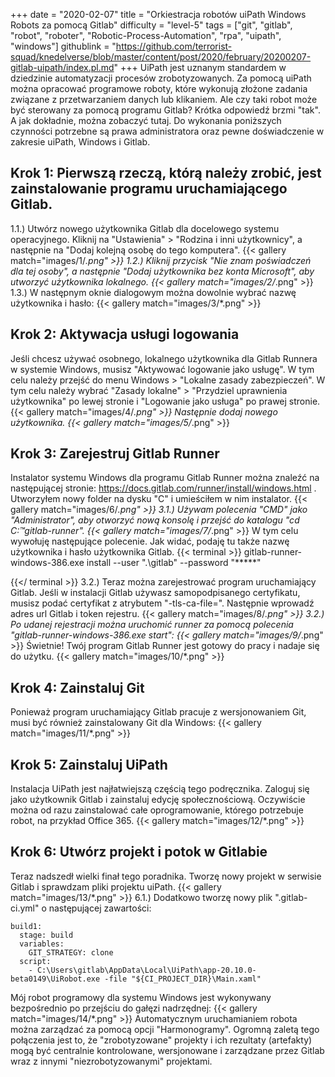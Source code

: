 +++
date = "2020-02-07"
title = "Orkiestracja robotów uiPath Windows Robots za pomocą Gitlab"
difficulty = "level-5"
tags = ["git", "gitlab", "robot", "roboter", "Robotic-Process-Automation", "rpa", "uipath", "windows"]
githublink = "https://github.com/terrorist-squad/knedelverse/blob/master/content/post/2020/february/20200207-gitlab-uipath/index.pl.md"
+++
UiPath jest uznanym standardem w dziedzinie automatyzacji procesów zrobotyzowanych. Za pomocą uiPath można opracować programowe roboty, które wykonują złożone zadania związane z przetwarzaniem danych lub klikaniem. Ale czy taki robot może być sterowany za pomocą programu Gitlab? Krótka odpowiedź brzmi "tak". A jak dokładnie, można zobaczyć tutaj. Do wykonania poniższych czynności potrzebne są prawa administratora oraz pewne doświadczenie w zakresie uiPath, Windows i Gitlab.
## Krok 1: Pierwszą rzeczą, którą należy zrobić, jest zainstalowanie programu uruchamiającego Gitlab.
1.1.) Utwórz nowego użytkownika Gitlab dla docelowego systemu operacyjnego. Kliknij na "Ustawienia" > "Rodzina i inni użytkownicy", a następnie na "Dodaj kolejną osobę do tego komputera".
{{< gallery match="images/1/*.png" >}}
1.2.) Kliknij przycisk "Nie znam poświadczeń dla tej osoby", a następnie "Dodaj użytkownika bez konta Microsoft", aby utworzyć użytkownika lokalnego.
{{< gallery match="images/2/*.png" >}}
1.3.) W następnym oknie dialogowym można dowolnie wybrać nazwę użytkownika i hasło:
{{< gallery match="images/3/*.png" >}}

## Krok 2: Aktywacja usługi logowania
Jeśli chcesz używać osobnego, lokalnego użytkownika dla Gitlab Runnera w systemie Windows, musisz "Aktywować logowanie jako usługę". W tym celu należy przejść do menu Windows > "Lokalne zasady zabezpieczeń". W tym celu należy wybrać "Zasady lokalne" > "Przydziel uprawnienia użytkownika" po lewej stronie i "Logowanie jako usługa" po prawej stronie.
{{< gallery match="images/4/*.png" >}}
Następnie dodaj nowego użytkownika.
{{< gallery match="images/5/*.png" >}}

## Krok 3: Zarejestruj Gitlab Runner
Instalator systemu Windows dla programu Gitlab Runner można znaleźć na następującej stronie: https://docs.gitlab.com/runner/install/windows.html . Utworzyłem nowy folder na dysku "C" i umieściłem w nim instalator.
{{< gallery match="images/6/*.png" >}}
3.1.) Używam polecenia "CMD" jako "Administrator", aby otworzyć nową konsolę i przejść do katalogu "cd C:™gitlab-runner".
{{< gallery match="images/7/*.png" >}}
W tym celu wywołuję następujące polecenie. Jak widać, podaję tu także nazwę użytkownika i hasło użytkownika Gitlab.
{{< terminal >}}
gitlab-runner-windows-386.exe install --user ".\gitlab" --password "*****"

{{</ terminal >}}
3.2.) Teraz można zarejestrować program uruchamiający Gitlab. Jeśli w instalacji Gitlab używasz samopodpisanego certyfikatu, musisz podać certyfikat z atrybutem "-tls-ca-file=". Następnie wprowadź adres url Gitlab i token rejestru.
{{< gallery match="images/8/*.png" >}}
3.2.) Po udanej rejestracji można uruchomić runner za pomocą polecenia "gitlab-runner-windows-386.exe start":
{{< gallery match="images/9/*.png" >}}
Świetnie! Twój program Gitlab Runner jest gotowy do pracy i nadaje się do użytku.
{{< gallery match="images/10/*.png" >}}

## Krok 4: Zainstaluj Git
Ponieważ program uruchamiający Gitlab pracuje z wersjonowaniem Git, musi być również zainstalowany Git dla Windows:
{{< gallery match="images/11/*.png" >}}

## Krok 5: Zainstaluj UiPath
Instalacja UiPath jest najłatwiejszą częścią tego podręcznika. Zaloguj się jako użytkownik Gitlab i zainstaluj edycję społecznościową. Oczywiście można od razu zainstalować całe oprogramowanie, którego potrzebuje robot, na przykład Office 365.
{{< gallery match="images/12/*.png" >}}

## Krok 6: Utwórz projekt i potok w Gitlabie
Teraz nadszedł wielki finał tego poradnika. Tworzę nowy projekt w serwisie Gitlab i sprawdzam pliki projektu uiPath.
{{< gallery match="images/13/*.png" >}}
6.1.) Dodatkowo tworzę nowy plik ".gitlab-ci.yml" o następującej zawartości:
```
build1:
  stage: build
  variables:
    GIT_STRATEGY: clone
  script:
    - C:\Users\gitlab\AppData\Local\UiPath\app-20.10.0-beta0149\UiRobot.exe -file "${CI_PROJECT_DIR}\Main.xaml"

```
Mój robot programowy dla systemu Windows jest wykonywany bezpośrednio po przejściu do gałęzi nadrzędnej:
{{< gallery match="images/14/*.png" >}}
Automatycznym uruchamianiem robota można zarządzać za pomocą opcji "Harmonogramy". Ogromną zaletą tego połączenia jest to, że "zrobotyzowane" projekty i ich rezultaty (artefakty) mogą być centralnie kontrolowane, wersjonowane i zarządzane przez Gitlab wraz z innymi "niezrobotyzowanymi" projektami.
